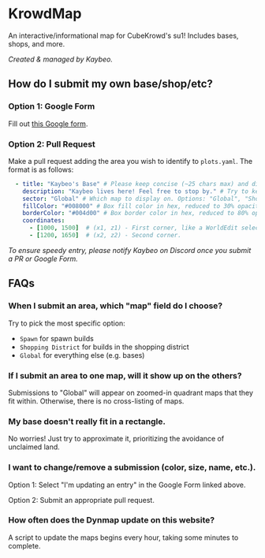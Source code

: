 # KrowdMap

An interactive/informational map for CubeKrowd's su1! Includes bases, shops, and more.

*Created & managed by Kaybeo.*

## How do I submit my own base/shop/etc?

### Option 1: Google Form

Fill out [this Google form](https://www.example.com).

### Option 2: Pull Request

Make a pull request adding the area you wish to identify to `plots.yaml`. The format is as follows:

```yaml
  - title: "Kaybeo's Base" # Please keep concise (~25 chars max) and distinct.
    description: "Kaybeo lives here! Feel free to stop by." # Try to keep on the shorter side (~300 chars max).
    sector: "Global" # Which map to display on. Options: "Global", "Shopping District", and "Spawn".
    fillColor: "#008000" # Box fill color in hex, reduced to 30% opacity on the actual map.
    borderColor: "#004d00" # Box border color in hex, reduced to 80% opacity on the actual map.
    coordinates:
      - [1000, 1500]  # (x1, z1) - First corner, like a WorldEdit selection.
      - [1200, 1650]  # (x2, z2) - Second corner.
```

*To ensure speedy entry, please notify Kaybeo on Discord once you submit a PR or Google Form.*

## FAQs

### When I submit an area, which "map" field do I choose?
Try to pick the most specific option:
- `Spawn` for spawn builds
- `Shopping District` for builds in the shopping district
- `Global` for everything else (e.g. bases)

### If I submit an area to one map, will it show up on the others?
Submissions to "Global" will appear on zoomed-in quadrant maps that they fit within. Otherwise, there is no cross-listing of maps.

### My base doesn't really fit in a rectangle.
No worries! Just try to approximate it, prioritizing the avoidance of unclaimed land.

### I want to change/remove a submission (color, size, name, etc.).
Option 1: Select "I'm updating an entry" in the Google Form linked above.

Option 2: Submit an appropriate pull request.

### How often does the Dynmap update on this website?
A script to update the maps begins every hour, taking some minutes to complete.
